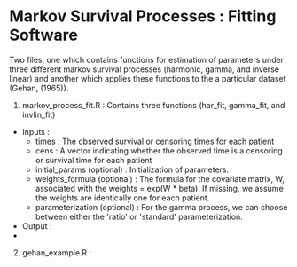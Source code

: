 Markov Survival Processes :  Fitting Software
===============

Two files, one which contains functions for estimation of parameters under three different markov survival processes (harmonic, gamma, and inverse linear) and another which applies these functions to the a particular dataset (Gehan, (1965)).

1.  markov_process_fit.R :  Contains three functions (har_fit, gamma_fit, and invlin_fit)
  * Inputs : 
    * times : The observed survival or censoring times for each patient
    * cens : A vector indicating whether the observed time is a censoring or survival time for each patient
    * initial_params (optional) : Initialization of parameters.
    * weights_formula (optional) : The formula for the covariate matrix, W, associated with the weights = exp(W * beta).  If missing, we assume the weights are identically one for each patient.
    * parameterization (optional) : For the gamma process, we can choose between either the 'ratio' or 'standard' parameterization.
  * Output : 
   * 
2.  gehan_example.R : 
